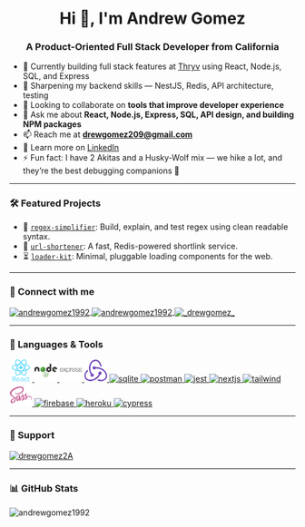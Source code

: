 <h1 align="center">Hi 👋, I'm Andrew Gomez</h1>
<h3 align="center">A Product-Oriented Full Stack Developer from California</h3>

- 🔭 Currently building full stack features at [Thryv](https://www.thryv.com/) using React, Node.js, SQL, and Express  
- 🌱 Sharpening my backend skills — NestJS, Redis, API architecture, testing  
- 👯 Looking to collaborate on **tools that improve developer experience**  
- 💬 Ask me about **React, Node.js, Express, SQL, API design, and building NPM packages**  
- 📫 Reach me at **drewgomez209@gmail.com**  
- 📄 Learn more on [LinkedIn](https://www.linkedin.com/in/andrewgomez1992)  
- ⚡ Fun fact: I have 2 Akitas and a Husky-Wolf mix — we hike a lot, and they’re the best debugging companions 🐾  

---

### 🛠️ Featured Projects

- 🧠 [`regex-simplifier`](https://www.npmjs.com/package/@the-node-forge/regex-simplifier): Build, explain, and test regex using clean readable syntax.  
- 🔗 [`url-shortener`](https://www.npmjs.com/package/@the-node-forge/url-shortener): A fast, Redis-powered shortlink service.  
- ⏳ [`loader-kit`](https://www.npmjs.com/package/@the-node-forge/loader-kit): Minimal, pluggable loading components for the web.  

---

### 🤝 Connect with me

<p align="left">
  <a href="https://linkedin.com/in/andrewgomez1992" target="blank">
    <img align="center" src="https://raw.githubusercontent.com/rahuldkjain/github-profile-readme-generator/master/src/images/icons/Social/linked-in-alt.svg" alt="andrewgomez1992" height="30" width="40" />
  </a>
  <a href="https://codesandbox.com/andrewgomez1992" target="blank">
    <img align="center" src="https://raw.githubusercontent.com/rahuldkjain/github-profile-readme-generator/master/src/images/icons/Social/codesandbox.svg" alt="andrewgomez1992" height="30" width="40" />
  </a>
  <a href="https://instagram.com/_drewgomez_" target="blank">
    <img align="center" src="https://raw.githubusercontent.com/rahuldkjain/github-profile-readme-generator/master/src/images/icons/Social/instagram.svg" alt="_drewgomez_" height="30" width="40" />
  </a>
</p>

---

### 🧰 Languages & Tools

<p align="left">
  <a href="https://reactjs.org/" target="_blank" rel="noreferrer">
    <img src="https://raw.githubusercontent.com/devicons/devicon/master/icons/react/react-original-wordmark.svg" alt="react" width="40" height="40"/>
  </a>
  <a href="https://nodejs.org" target="_blank" rel="noreferrer">
    <img src="https://raw.githubusercontent.com/devicons/devicon/master/icons/nodejs/nodejs-original-wordmark.svg" alt="nodejs" width="40" height="40"/>
  </a>
  <a href="https://expressjs.com" target="_blank" rel="noreferrer">
    <img src="https://raw.githubusercontent.com/devicons/devicon/master/icons/express/express-original-wordmark.svg" alt="express" width="40" height="40"/>
  </a>
  <a href="https://redux.js.org" target="_blank" rel="noreferrer">
    <img src="https://raw.githubusercontent.com/devicons/devicon/master/icons/redux/redux-original.svg" alt="redux" width="40" height="40"/>
  </a>
  <a href="https://www.sqlite.org/" target="_blank" rel="noreferrer">
    <img src="https://www.vectorlogo.zone/logos/sqlite/sqlite-icon.svg" alt="sqlite" width="40" height="40"/>
  </a>
  <a href="https://postman.com" target="_blank" rel="noreferrer">
    <img src="https://www.vectorlogo.zone/logos/getpostman/getpostman-icon.svg" alt="postman" width="40" height="40"/>
  </a>
  <a href="https://jestjs.io" target="_blank" rel="noreferrer">
    <img src="https://www.vectorlogo.zone/logos/jestjsio/jestjsio-icon.svg" alt="jest" width="40" height="40"/>
  </a>
  <a href="https://nextjs.org/" target="_blank" rel="noreferrer">
    <img src="https://cdn.worldvectorlogo.com/logos/nextjs-2.svg" alt="nextjs" width="40" height="40"/>
  </a>
  <a href="https://tailwindcss.com/" target="_blank" rel="noreferrer">
    <img src="https://www.vectorlogo.zone/logos/tailwindcss/tailwindcss-icon.svg" alt="tailwind" width="40" height="40"/>
  </a>
  <a href="https://sass-lang.com" target="_blank" rel="noreferrer">
    <img src="https://raw.githubusercontent.com/devicons/devicon/master/icons/sass/sass-original.svg" alt="sass" width="40" height="40"/>
  </a>
  <a href="https://firebase.google.com/" target="_blank" rel="noreferrer">
    <img src="https://www.vectorlogo.zone/logos/firebase/firebase-icon.svg" alt="firebase" width="40" height="40"/>
  </a>
  <a href="https://heroku.com" target="_blank" rel="noreferrer">
    <img src="https://www.vectorlogo.zone/logos/heroku/heroku-icon.svg" alt="heroku" width="40" height="40"/>
  </a>
  <a href="https://www.cypress.io" target="_blank" rel="noreferrer">
    <img src="https://raw.githubusercontent.com/simple-icons/simple-icons/6e46ec1fc23b60c8fd0d2f2ff46db82e16dbd75f/icons/cypress.svg" alt="cypress" width="40" height="40"/>
  </a>
</p>

---

### 💛 Support

<p>
  <a href="https://www.buymeacoffee.com/drewgomez2A">
    <img align="center" src="https://cdn.buymeacoffee.com/buttons/v2/default-yellow.png" height="50" width="210" alt="drewgomez2A" />
  </a>
</p>

---

### 📊 GitHub Stats

<p>
  <img align="center" src="https://github-readme-stats.vercel.app/api/top-langs?username=andrewgomez1992&show_icons=true&locale=en&layout=compact" alt="andrewgomez1992" />
</p>
